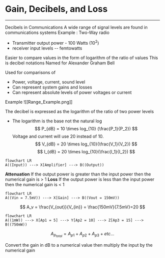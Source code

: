 # Gain, Decibels, and Loss
---
Decibels in Communications
A wide range of signal levels are found in communications systems
Example : Two-Way radio
- Transmitter output power - 100 Watts ($10^2$)
- receiver input levels -- femtowatts

Easier to compare values in the form of logarithm of the ratio of values
	This is decibel notations
	Named for Alexander Graham Bell

Used for comparisons of
- Power, voltage, current, sound level
- Can represent system gains and losses
- Can represent absolute levels of power voltages or current

Example
![[Range_Example.png]]

The decibel is expressed as the logarithm of the ratio of two power levels
- The logarithm is the base not the natural log
$$
P_{dB} = 10 \times log_{10} (\frac{P_1}{P_2})
$$
Voltage and current will use 20 instead of 10.
$$
V_{dB} = 20 \times log_{10}(\frac{V_1}{V_2})
$$
$$
I_{dB} = 20 \times log_{10}(\frac{I_1}{I_2})
$$

```mermaid
flowchart LR
A((Input)) ---> X[Amplifier] ---> B((Output))
```

**Attenuation** If the output power is greater than the input power then the numerical gain is > 1
**Loss** If the output power is less than the input power then the numerical gain is < 1

```mermaid
flowchart LR
A((Vin = 7.5mV)) ---> X[Gain] ---> B((Vout = 150mV))
```
$$
A_v = \frac{V_{out}}{V_{in}} = \frac{150mV}{7.5mV}=20
$$
```mermaid
flowchart LR
A((1mW)) ---> X[Ap1 = 5] ---> Y[Ap2 = 10] ---> Z[Ap3 = 15] ---> B((750mW))
```
$$
A_{p_{total}} = A_{p1} + A_{p2} + A_{p3} + etc...
$$

Convert the gain in dB to a numerical value then multiply the input by the numerical gain